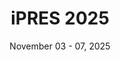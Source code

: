 ---
date: November 03 - 07, 2025
layout: ipres
location: Wellington, New Zealand
parent: iPRES
proceedings_full: ''
proceedings_ideals: ''
proceedings_osf: ''
proceedings_phaidra: ''
session_recordings: ''
title: iPRES 2025
website: ''
website_mirror_ipres: ''
website_status: ''
year: 2025
has_children: false
---